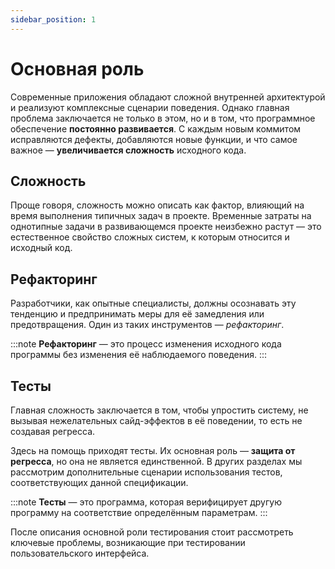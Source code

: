 ```yaml
---
sidebar_position: 1
---
```


# Основная роль

Современные приложения обладают сложной внутренней архитектурой и реализуют комплексные сценарии поведения. Однако
главная проблема заключается не только в этом, но и в том, что программное обеспечение **постоянно развивается**. С
каждым новым коммитом исправляются дефекты, добавляются новые функции, и что самое важное — **увеличивается сложность**
исходного кода.

## Сложность

Проще говоря, сложность можно описать как фактор, влияющий на время выполнения типичных задач в проекте. Временные
затраты на однотипные задачи в развивающемся проекте неизбежно растут — это естественное свойство сложных систем, к
которым относится и исходный код.

## Рефакторинг

Разработчики, как опытные специалисты, должны осознавать эту тенденцию и предпринимать меры для её замедления или
предотвращения. Один из таких инструментов — *рефакторинг*.

:::note
**Рефакторинг** — это процесс изменения исходного кода программы без изменения её наблюдаемого поведения.
:::

## Тесты

Главная сложность заключается в том, чтобы упростить систему, не вызывая нежелательных сайд-эффектов в её поведении, то
есть не создавая регресса.

Здесь на помощь приходят тесты. Их основная роль — **защита от регресса**, но она не является единственной. В других
разделах мы рассмотрим дополнительные сценарии использования тестов, соответствующих данной спецификации.

:::note
**Тесты** — это программа, которая верифицирует другую программу на соответствие определённым параметрам.
:::

После описания основной роли тестирования стоит рассмотреть ключевые проблемы, возникающие при тестировании
пользовательского интерфейса.

